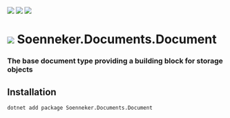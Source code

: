 [![](https://img.shields.io/nuget/v/Soenneker.Documents.Document.svg?style=for-the-badge)](https://www.nuget.org/packages/Soenneker.Documents.Document/)
[![](https://img.shields.io/github/actions/workflow/status/soenneker/soenneker.documents.document/publish-package.yml?style=for-the-badge)](https://github.com/soenneker/soenneker.documents.document/actions/workflows/publish-package.yml)
[![](https://img.shields.io/nuget/dt/Soenneker.Documents.Document.svg?style=for-the-badge)](https://www.nuget.org/packages/Soenneker.Documents.Document/)

# ![](https://user-images.githubusercontent.com/4441470/224455560-91ed3ee7-f510-4041-a8d2-3fc093025112.png) Soenneker.Documents.Document
### The base document type providing a building block for storage objects

## Installation

```
dotnet add package Soenneker.Documents.Document
```
